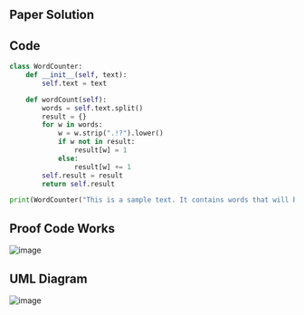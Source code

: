 ## Paper Solution


## Code
```.py
class WordCounter:
    def __init__(self, text):
        self.text = text

    def wordCount(self):
        words = self.text.split()
        result = {}
        for w in words:
            w = w.strip(".!?").lower()
            if w not in result:
                result[w] = 1
            else:
                result[w] += 1
        self.result = result
        return self.result

print(WordCounter("This is a sample text. It contains words that will be counted.").wordCount())
```
## Proof Code Works
![image](https://github.com/user-attachments/assets/43eafea1-aea3-4a1e-945e-c664d72ea0da)

## UML Diagram
![image](https://github.com/user-attachments/assets/a8fc62cd-6179-44f8-9f51-cf44f6c906c0)

